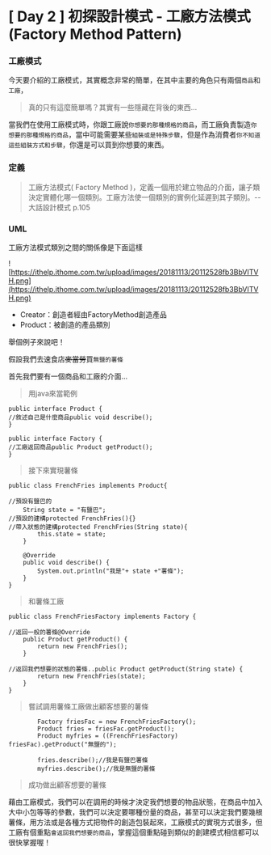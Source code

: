 # [ Day 2 ] 初探設計模式 - 工廠方法模式 (Factory Method Pattern)

### **工廠模式**

今天要介紹的工廠模式，其實概念非常的簡單，在其中主要的角色只有兩個`商品`和`工廠`，

> 真的只有這麼簡單嗎？其實有一些隱藏在背後的東西...
> 

當我們在使用工廠模式時，你跟工廠說`你想要的那種規格的商品`，而工廠負責製造`你想要的那種規格的商品`，當中可能需要某些`組裝或是特殊步驟`，但是作為消費者`你不知道這些組裝方式和步驟`，你還是可以買到你想要的東西。

### **定義**

> 工廠方法模式( Factory Method )，定義一個用於建立物品的介面，讓子類決定實體化哪一個類別。工廠方法使一個類別的實例化延遲到其子類別。-- 大話設計模式 p.105
> 

### **UML**

工廠方法模式類別之間的關係像是下面這樣

![https://ithelp.ithome.com.tw/upload/images/20181113/20112528fb3BbVITVH.png](https://ithelp.ithome.com.tw/upload/images/20181113/20112528fb3BbVITVH.png)

- Creator：創造者經由FactoryMethod創造產品
- Product：被創造的產品類別

舉個例子來說吧！

假設我們去速食店~~麥當勞~~買`無鹽的薯條`

首先我們要有一個商品和工廠的介面...

> 用java來當範例
> 

```
public interface Product {
//敘述自己是什麼商品public void describe();
}

```

```
public interface Factory {
//工廠返回商品public Product getProduct();
}

```

> 接下來實現薯條
> 

```
public class FrenchFries implements Product{

//預設有鹽巴的
    String state = "有鹽巴";
//預設的建構protected FrenchFries(){}
//帶入狀態的建構protected FrenchFries(String state){
        this.state = state;
    }

    @Override
    public void describe() {
        System.out.println("我是"+ state +"薯條");
    }
}

```

> 和薯條工廠
> 

```
public class FrenchFriesFactory implements Factory {

//返回一般的薯條@Override
    public Product getProduct() {
        return new FrenchFries();
    }

//返回我們想要的狀態的薯條..public Product getProduct(String state) {
        return new FrenchFries(state);
    }
}

```

> 嘗試調用薯條工廠做出顧客想要的薯條
> 

```
        Factory friesFac = new FrenchFriesFactory();
        Product fries = friesFac.getProduct();
        Product myfries = ((FrenchFriesFactory) friesFac).getProduct("無鹽的");

        fries.describe();//我是有鹽巴薯條
        myfries.describe();//我是無鹽的薯條
```

> 成功做出顧客想要的薯條
> 

藉由工廠模式，我們可以在調用的時候才決定我們想要的物品狀態，在商品中加入大中小包等等的參數，我們可以決定要哪種份量的商品，甚至可以決定我們要幾根薯條，用方法或是各種方式把物件的創造包裝起來，工廠模式的實現方式很多，但工廠有個重點`會返回我們想要的商品`，掌握這個重點碰到類似的創建模式相信都可以很快掌握喔！